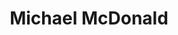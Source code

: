 ---
title: "Michael McDonald"
summary: "Michael McDonald is an American R&B/soul singer , known for his trademark husky baritone voice."
image: "michael-mcdonald.jpg"
---